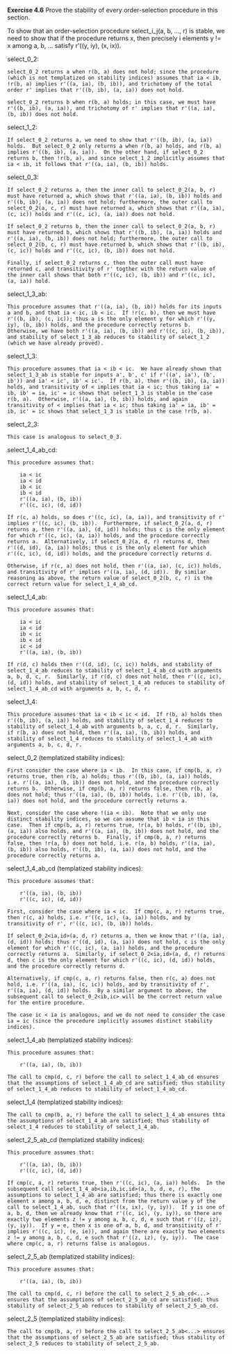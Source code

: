 **Exercise 4.6** Prove the stability of every order-selection procedure in this section.

To show that an order-selection procedure select_i_j(a, b, ..., r) is stable, we need to show that if the procedure returns x, then precisely i elements y != x among a, b, ... satisfy r'((y, iy), (x, ix)).

select_0_2:

    select_0_2 returns a when r(b, a) does not hold; since the procedure (which is not templatized on stability indices) assumes that ia < ib, !r(b, a) implies r'((a, ia), (b, ib)), and trichotomy of the total order r' implies that r'((b, ib), (a, ia)) does not hold.

    select_0_2 returns b when r(b, a) holds; in this case, we must have r'((b, ib), (a, ia)), and trichotomy of r' implies that r'((a, ia), (b, ib)) does not hold.

select_1_2:

    If select_0_2 returns a, we need to show that r'((b, ib), (a, ia)) holds.  But select_0_2 only returns a when r(b, a) holds, and r(b, a) implies r'((b, ib), (a, ia)).  On the other hand, if select_0_2 returns b, then !r(b, a), and since select_1_2 implicitly assumes that ia < ib, it follows that r'((a, ia), (b, ib)) holds.

select_0_3:

    If select_0_2 returns a, then the inner call to select_0_2(a, b, r) must have returned a, which shows that r'((a, ia), (b, ib)) holds and r'((b, ib), (a, ia)) does not hold; furthermore, the outer call to select_0_2(a, c, r) must have returned a, which shows that r'((a, ia), (c, ic)) holds and r'((c, ic), (a, ia)) does not hold.

    If select_0_2 returns b, then the inner call to select_0_2(a, b, r) must have returned b, which shows that r'((b, ib), (a, ia)) holds and r'((a, ia), (b, ib)) does not hold; furthermore, the outer call to select_0_2(b, c, r) must have returned b, which shows that r'((b, ib), (c, ic)) holds and r'((c, ic), (b, ib)) does not hold.

    Finally, if select_0_2 returns c, then the outer call must have returned c, and transitivity of r' togther with the return value of the inner call shows that both r'((c, ic), (b, ib)) and r'((c, ic), (a, ia)) hold.

select_1_3_ab:

    This procedure assumes that r'((a, ia), (b, ib)) holds for its inputs a and b, and that ia < ic, ib < ic.  If !r(c, b), then we must have r'((b, ib), (c, ic)); thus a is the only element y for which r'((y, iy), (b, ib)) holds, and the procedure correctly returns b.  Otherwise, we have both r'((a, ia), (b, ib)) and r'((c, ic), (b, ib)), and stability of select_1_3_ab reduces to stability of select_1_2 (which we have already proved).

select_1_3:

    This procedure assumes that ia < ib < ic.  We have already shown that select_1_3_ab is stable for inputs a', b', c' if r'((a', ia'), (b', ib')) and ia' < ic', ib' < ic'.  If r(b, a), then r'((b, ib), (a, ia)) holds, and transitivity of < implies that ia < ic; thus taking ia' = ib, ib' = ia, ic' = ic shows that select_1_3 is stable in the case r(b, a).  Otherwise, r'((a, ia), (b, ib)) holds, and again transitivity of < implies that ia < ic; thus taking ia' = ia, ib' = ib, ic' = ic shows that select_1_3 is stable in the case !r(b, a).

select_2_3:

    This case is analogous to select_0_3.

select_1_4_ab_cd:

    This procedure assumes that:

        ia < ic
        ia < id
        ib < ic
        ib < id
        r'((a, ia), (b, ib))
        r'((c, ic), (d, id))

    If r(c, a) holds, so does r'((c, ic), (a, ia)), and transitivity of r' implies r'((c, ic), (b, ib)).  Furthermore, if select_0_2(a, d, r) returns a, then r'((a, ia), (d, id)) holds; thus c is the only element for which r'((c, ic), (a, ia)) holds, and the procedure correctly returns a.  Alternatively, if select_0_2(a, d, r) returns d, then r'((d, id), (a, ia)) holds; thus c is the only element for which r'((c, ic), (d, id)) holds, and the procedure correctly returns d.

    Otherwise, if r(c, a) does not hold, then r'((a, ia), (c, ic)) holds, and transitivity of r' implies r'((a, ia), (d, id)).  By similar reasoning as above, the return value of select_0_2(b, c, r) is the correct return value for select_1_4_ab_cd.

select_1_4_ab:

    This procedure assumes that:

        ia < ic
        ia < id
        ib < ic
        ib < id
        ic < id
        r'((a, ia), (b, ib))

    If r(d, c) holds then r'((d, id), (c, ic)) holds, and stability of select_1_4_ab reduces to stability of select_1_4_ab_cd with arguments a, b, d, c, r.  Similarly, if r(d, c) does not hold, then r'((c, ic), (d, id)) holds, and stability of select_1_4_ab reduces to stability of select_1_4_ab_cd with arguments a, b, c, d, r.

select_1_4:

    This procedure assumes that ia < ib < ic < id.  If r(b, a) holds then r'((b, ib), (a, ia)) holds, and stability of select_1_4 reduces to stability of select_1_4_ab with arguments b, a, c, d, r.  Similarly, if r(b, a) does not hold, then r'((a, ia), (b, ib)) holds, and stability of select_1_4 reduces to stability of select_1_4_ab with arguments a, b, c, d, r.

select_0_2 (templatized stability indices):

    First consider the case where ia < ib.  In this case, if cmp(b, a, r) returns true, then r(b, a) holds; thus r'((b, ib), (a, ia)) holds, i.e. r'((a, ia), (b, ib)) does not hold, and the procedure correctly returns b.  Otherwise, if cmp(b, a, r) returns false, then r(b, a) does not hold; thus r'((a, ia), (b, ib)) holds, i.e. r'((b, ib), (a, ia)) does not hold, and the procedure correctly returns a.

    Next, consider the case where !(ia < ib).  Note that we only use distinct stability indices, so we can assume that ib < ia in this case.  Then if cmp(b, a, r) returns true, !r(a, b) holds, r'((b, ib), (a, ia)) also holds, and r'((a, ia), (b, ib)) does not hold, and the procedure correctly returns b.  Finally, if cmp(b, a, r) returns false, then !r(a, b) does not hold, i.e. r(a, b) holds, r'((a, ia), (b, ib)) also holds, r'((b, ib), (a, ia)) does not hold, and the procedure correctly returns a.

select_1_4_ab_cd (templatized stability indices):

    This procedure assumes that:

        r'((a, ia), (b, ib))
        r'((c, ic), (d, id))

    First, consider the case where ia < ic.  If cmp(c, a, r) returns true, then r(c, a) holds, i.e. r'((c, ic), (a, ia)) holds, and by transitivity of r', r'((c, ic), (b, ib)) holds.

    If select_0_2<ia,id>(a, d, r) returns a, then we know that r'((a, ia), (d, id)) holds; thus r'((d, id), (a, ia)) does not hold, c is the only element for which r'((c, ic), (a, ia)) holds, and the procedure correctly returns a.  Similarly, if select_0_2<ia,id>(a, d, r) returns d, then c is the only element for which r'((c, ic), (d, id)) holds, and the procedure correctly returns d.

    Alternatively, if cmp(c, a, r) returns false, then r(c, a) does not hold, i.e. r'((a, ia), (c, ic)) holds, and by transitivity of r', r'((a, ia), (d, id)) holds.  By a similar argument to above, the subsequent call to select_0_2<ib,ic> will be the correct return value for the entire procedure.

    The case ic < ia is analogous, and we do not need to consider the case ia = ic (since the procedure implicitly assumes distinct stability indices).

select_1_4_ab (templatized stability indices):

    This procedure assumes that:

        r'((a, ia), (b, ib))

    The call to cmp(d, c, r) before the call to select_1_4_ab_cd ensures that the assumptions of select_1_4_ab_cd are satisfied; thus stability of select_1_4_ab reduces to stability of select_1_4_ab_cd.

select_1_4 (templatized stability indices):

    The call to cmp(b, a, r) before the call to select_1_4_ab ensures thta the assumptions of select_1_4_ab are satisfied; thus stability of select_1_4 reduces to stability of select_1_4_ab.

select_2_5_ab_cd (templatized stability indices):

    This procedure assumes that:

        r'((a, ia), (b, ib))
        r'((c, ic), (d, id))

    If cmp(c, a, r) returns true, then r'((c, ic), (a, ia)) holds.  In the subsequent call select_1_4_ab<ia,ib,ic,id>(a, b, d, e, r), the assumptions to select_1_4_ab are satisfied; thus there is exactly one element x among a, b, d, e, distinct from the return value y of the call to select_1_4_ab, such that r'((x, ix), (y, iy)).  If y is one of a, b, d, then we already know that r'((c, ic), (y, iy)), so there are exactly two elements z != y among a, b, c, d, e such that r'((z, iz), (y, iy)).  If y = e, then x is one of a, b, d, and transitivity of r' implies r'((c, ic), (e, ie)), and again there are exactly two elements z != y among a, b, c, d, e such that r'((z, iz), (y, iy)).  The case where cmp(c, a, r) returns false is analogous.

select_2_5_ab (templatized stability indices):

    This procedure assumes that:

        r'((a, ia), (b, ib))

    The call to cmp(d, c, r) before the call to select_2_5_ab_cd<...> ensures that the assumptions of select_2_5_ab_cd are satisfied; thus stability of select_2_5_ab reduces to stability of select_2_5_ab_cd.

select_2_5 (templatized stability indices):

    The call to cmp(b, a, r) before the call to select_2_5_ab<...> ensures that the assumptions of select_2_5_ab are satisfied; thus stability of select_2_5 reduces to stability of select_2_5_ab.
